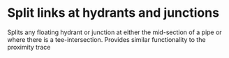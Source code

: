 # Split links at hydrants and junctions

Splits any floating hydrant or junction at either the mid-section of a pipe or where there is a tee-intersection. Provides similar functionality to the proximity trace
